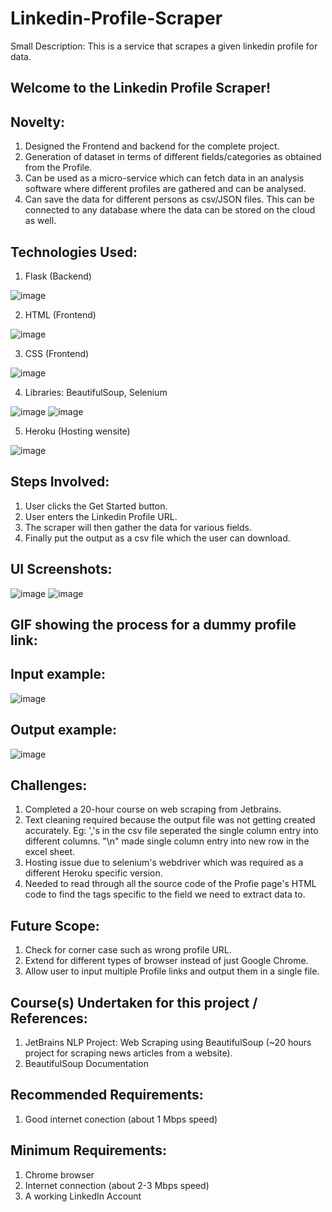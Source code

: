 # Linkedin-Profile-Scraper
Small Description: This is a service that scrapes a given linkedin profile for data.

## Welcome to the Linkedin Profile Scraper!


## Novelty:
1. Designed the Frontend and backend for the complete project.
2. Generation of dataset in terms of different fields/categories as obtained from the Profile.
3. Can be used as a micro-service which can fetch data in an analysis software where different profiles are gathered and can be analysed.
4. Can save the data for different persons as csv/JSON files. This can be connected to any database where the data can be stored on the cloud as well.

## Technologies Used: 
1. Flask (Backend) 

![image](https://user-images.githubusercontent.com/42894689/133317407-dc868f47-fbcb-4799-be73-b25313e65b0d.png)

2. HTML (Frontend)  

![image](https://user-images.githubusercontent.com/42894689/133317464-d798e31b-8622-46be-909c-a264e34b7d31.png)

3. CSS (Frontend) 

![image](https://user-images.githubusercontent.com/42894689/133317498-05875c94-9f66-47c4-b2d3-bc5a09d1361b.png)

4. Libraries: BeautifulSoup, Selenium 

![image](https://user-images.githubusercontent.com/42894689/133317874-649fff8e-8acc-48b9-b067-69989eff6c4d.png)
![image](https://user-images.githubusercontent.com/42894689/133317537-b10937d7-5dd2-4748-afff-1b09abe8ab4f.png)


5. Heroku (Hosting wensite)

![image](https://user-images.githubusercontent.com/42894689/133317602-42753fcb-f12e-45b5-8983-715964902754.png)



## Steps Involved:
1. User clicks the Get Started button. 
2. User enters the Linkedin Profile URL. 
3. The scraper will then gather the data for various fields.
4. Finally put the output as a csv file which the user can download.



## UI Screenshots:
![image](https://user-images.githubusercontent.com/42894689/133317187-35e2d357-61e5-4fb6-8236-8bf41a140640.png)
![image](https://user-images.githubusercontent.com/42894689/133317236-7d0d9cfb-5c8e-43c9-95ab-76bd105699d9.png)


## GIF showing the process for a dummy profile link:



## Input example:

![image](https://user-images.githubusercontent.com/42894689/133318495-0a047e95-81f6-43f1-bf17-322cb6063c70.png)


## Output example: 

![image](https://user-images.githubusercontent.com/42894689/133318739-a1a2642e-5024-4893-bf07-2a720f58c758.png)

## Challenges:
1. Completed a 20-hour course on web scraping from Jetbrains.
2. Text cleaning required because the output file was not getting created accurately. Eg: ','s in the csv file seperated the single column entry into different columns. "\n" made single column entry into new row in the excel sheet. 
3. Hosting issue due to selenium's webdriver which was required as a different Heroku specific version. 
4. Needed to read through all the source code of the Profie page's HTML code to find the tags specific to the field we need to extract data to.

## Future Scope:
1. Check for corner case such as wrong profile URL.
2. Extend for different types of browser instead of just Google Chrome.
3. Allow user to input multiple Profile links and output them in a single file.


## Course(s) Undertaken for this project / References:
1. JetBrains NLP Project: Web Scraping using BeautifulSoup (~20 hours project for scraping news articles from a website).
2. BeautifulSoup Documentation


## Recommended Requirements:
1. Good internet conection (about 1 Mbps speed)

## Minimum Requirements:
1. Chrome browser
2. Internet connection (about 2-3 Mbps speed)
3. A working LinkedIn Account
